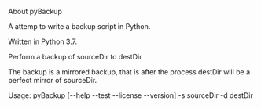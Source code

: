 About pyBackup

A attemp to write a backup script in Python.

Written in Python 3.7.


Perform a backup of sourceDir to destDir

The backup is a mirrored backup, that is after the process destDir will be a perfect mirror of sourceDir.

Usage: pyBackup [--help --test --license --version] -s sourceDir -d destDir 

